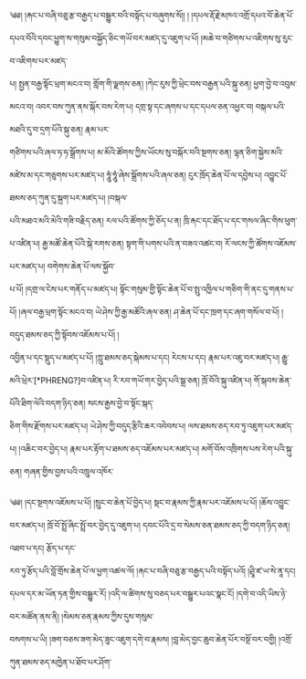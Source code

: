 ﻿  
༄༅། །རྐང་པ་བཞི་བཅུ་རྩ་བརྒྱད་པ་བསྒྱུར་བའི་བསྟོད་པ་བཞུགས་སོ།། ། །དཔལ་རྡོ་རྗེ་མཁའ་འགྲོ་དཔའ་བོ་ཆེན་པོ་དཔའ་བོའི་དབང་ཕྱུག་ས་གསུམ་བསྐྱོད་ཅིང་གཡོ་བར་མཛད་དུ་འཇུག་པ་པོ། །མཆེ་བ་གཙིགས་པ་འཇིགས་སུ་རུང་བ་འཇིགས་པར་མཛད་  
པ། སྤྱན་བརྒྱ་སྟོང་ཕྲག་མངའ་བ། གློག་གི་ལྗགས་ཅན། །ཀེང་རུས་ཀྱི་ཕྲེང་བས་བརྒྱན་པའི་སྐུ་ཅན། ཕྱག་བྱེ་བ་འབུམ་མངའ་བ། འབར་བས་ཀུན་ནས་སྐོར་བས་རེག་པ། དགྲ་སྟ་དང་ཞགས་པ་དང་དཔལ་ཅན་འཕྱར་བ། བསྐལ་པའི་མཐའི་དུ་བ་དྲག་པོའི་སྐུ་ཅན། རྣམ་པར་  
གཙིགས་པའི་ཞལ་ཧ་ཧ་སྒྲོགས་པ། མ་མོའི་ཚོགས་ཀྱིས་ཡོངས་སུ་བསྐོར་བའི་སྔགས་ཅན། ལྷན་ཅིག་སྐྱེས་མའི་མཛེས་མ་དང་གཅུགས་པར་མཛད་པ། ཧཱུཾ་ཧཱུཾ་ཞེས་སྒྲོགས་པའི་ཞལ་ཅན། ངུར་ཁྲོད་ཆེན་པོ་ལ་དབྱེས་པ། འབྱུང་པོ་ཐམས་ཅད་ཀུན་དུ་སྐྲག་པར་མཛད་པ། །བསྐལ་  
པའི་མཐའ་མའི་མེའི་གཟི་བརྗིད་ཅན། རལ་པའི་ཚོགས་ཀྱི་ཅོད་པ་ན། ཁྲི་རྐང་དང་ཐོད་པ་དང་གསལ་ཞིང་གིས་ཕུག་པ་འཛིན་པ། རྒྱ་མཚོ་ཆེན་པོའི་སྐེ་རགས་ཅན། སྟག་གི་པགས་པའི་ན་བཟའ་འཚང་བ། རོ་ལངས་ཀྱི་ཚོགས་འཇོམས་པར་མཛད་པ། བགེགས་ཆེན་པོ་ལས་སྐྱོབ་  
པ་པོ། །དགྲ་ལ་ངེས་པར་གནོད་པ་མཛད་པ། སྟོང་གསུམ་གྱི་སྟོང་ཆེན་པོ་བ་སྤུ་འཁྱིལ་པ་གཅིག་གི་ནང་དུ་གནས་པ་པོ། །ཞལ་བརྒྱ་ཕྲག་སྟོང་མངའ་བ། ཡེ་ཤེས་ཀྱི་རྒྱ་མཚོའི་ཞལ་ཅན། ཤ་ཆེན་པོ་དང་ཁྲག་དང་ཞག་གསོལ་བ་པོ། །བདུད་ཐམས་ཅད་ཀྱི་སྟོབས་འཇོམས་པ་པོ། །  
འབྱིན་པ་དང་སྡུད་པ་མཛད་པ་པོ། །ཀླུ་ཐམས་ཅད་སྐེམས་པ་དང། རེངས་པ་དང། རྣམ་པར་འཇུ་བར་མཛད་པ། རྒྱུ་མའི་ཕྲེར་[*PHRENG?]བ་འཛིན་པ། རི་རབ་གཡོ་གར་བྱེད་པའི་སྒྲ་ཅན། ཁྲོ་བོའི་སྐུ་འཛིན་པ། གོ་སྐབས་ཆེན་པོའི་ཐིག་ལེའི་བདག་ཉིད་ཅན། སངས་རྒྱས་བྱེ་བ་སྟོང་སྐད་  
ཅིག་གིས་རྫོགས་པར་མཛད་པ། ཡེ་ཤེས་ཀྱི་བདུད་རྩིའི་ཆར་འབེབས་པ། ལས་ཐམས་ཅད་རབ་ཏུ་འཇུག་པར་མཛད་པ། །འཆིང་བར་བྱེད་པ། རྣམ་པར་རྟོག་པ་ཐམས་ཅད་འཇོམས་པར་མཛད་པ། མགོ་བོས་འཁྲིགས་པས་རེག་པའི་སྐུ་ཅན། གཞན་གྱིས་བྱས་པའི་འཁྲུལ་འཁོར་  
  
༄༅། །དང་སྔགས་འཇོམས་པ་པོ། །སྲུང་བ་ཆེན་པོ་བྱེད་པ། སྡང་བ་རྣམས་ཀྱི་རྣམ་པར་འཇོམས་པ་པོ། །ཆོས་འབྱུང་བར་མཛད་པ། ཁྲོ་བོ་སྤྲོ་ཞིང་སྤྲོ་བར་བྱེད་དུ་འཇུག་པ། དབང་པོའི་དྲ་བ་སེམས་ཅན་ཐམས་ཅད་ཀྱི་བདག་ཉིད་ཅན། འཐབ་པ་དང། རྩོད་པ་དང་  
རབ་ཏུ་རྩོད་པའི་བློ་གྲོས་ཆེན་པོ་ལ་ཕྱག་འཚལ་ལོ། །རྐང་པ་བཞི་བཅུ་རྩ་བརྒྱད་པའི་བསྟོད་པའོ། །ཤྲཱི་ཛ་ཡ་སེ་ནཱ་དང། དཔལ་དར་མ་ཡོན་ཏན་གྱིས་བསྒྱུར་རོ། །འདི་ལ་ཚིགས་སུ་བཅད་པར་བསྒྱུར་པའང་སྣང་ངོ། །དགེ་བ་འདི་ཡིས་ཉེ་བར་མཚོན་ནས་ནི། །སེམས་ཅན་རྣམས་ཀྱིས་དུས་གསུམ་  
བསགས་པ་ཡི། །ཟག་བཅས་ཟག་མེད་ཟུང་འཇུག་དགེ་བ་རྣམས། །བླ་མེད་བྱང་ཆུབ་ཆེན་པོར་བསྔོ་བར་བགྱི། །འགྲོ་ཀུན་ཐམས་ཅད་མཁྱེན་པ་ཐོབ་པར་ཤོག་  
  
  
